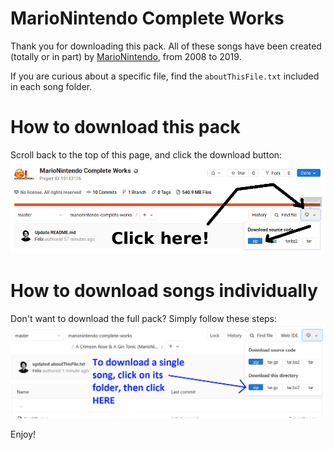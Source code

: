 # MarioNintendo Complete Works

Thank you for downloading this pack. All of these songs have been created (totally or in part)
by [MarioNintendo](http://www.flashflashrevolution.com/profile/MarioNintendo/), from 2008 to 2019.

If you are curious about a specific file, find the `aboutThisFile.txt` included in
each song folder.

# How to download this pack
Scroll back to the top of this page, and click the download button:
![How to download this pack](howtodownload.png)

# How to download songs individually
Don't want to download the full pack? Simply follow these steps:
![How to download a single song](download1song.png)

Enjoy!
